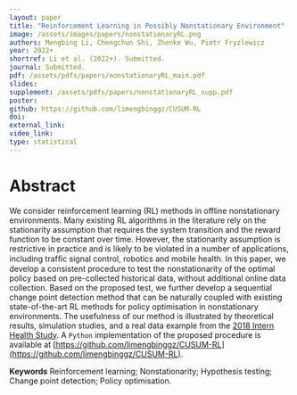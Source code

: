 ```yaml
---
layout: paper
title: "Reinforcement Learning in Possibly Nonstationary Environment"
image: /assets/images/papers/nonstationaryRL.png
authors: Mengbing Li, Chengchun Shi, Zhenke Wu, Piotr Fryzlewicz
year: 2022+
shortref: Li et al. (2022+). Submitted.
journal: Submitted.
pdf: /assets/pdfs/papers/nonstationaryRL_main.pdf
slides: 
supplement: /assets/pdfs/papers/nonstationaryRL_supp.pdf
poster: 
github: https://github.com/limengbinggz/CUSUM-RL
doi: 
external_link: 
video_link: 
type: statistical
---
```


# Abstract

We consider reinforcement learning (RL) methods in offline nonstationary environments. Many existing RL algorithms in the literature rely on the stationarity assumption that requires the system transition and the reward function to be constant over time. However, the stationarity assumption is restrictive in practice and is likely to be violated in a number of applications, including trafﬁc signal control, robotics and mobile health. In this paper, we develop a consistent procedure to test the nonstationarity of the optimal policy based on pre-collected historical data, without additional online data collection. Based on the proposed test, we further develop a sequential change point detection method that can be naturally coupled with existing state-of-the-art RL methods for policy optimisation in nonstationary environments. The usefulness of our method is illustrated by theoretical results, simulation studies, and a real data example from the [2018 Intern Health Study](https://www.srijan-sen-lab.com/intern-health-study). A `Python` implementation of the proposed procedure is available at [https://github.com/limengbinggz/CUSUM-RL](https://github.com/limengbinggz/CUSUM-RL).

**Keywords** Reinforcement learning; Nonstationarity; Hypothesis testing; Change point detection; Policy optimisation.